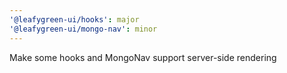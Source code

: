 ```yaml
---
'@leafygreen-ui/hooks': major
'@leafygreen-ui/mongo-nav': minor
---
```


Make some hooks and MongoNav support server-side rendering
